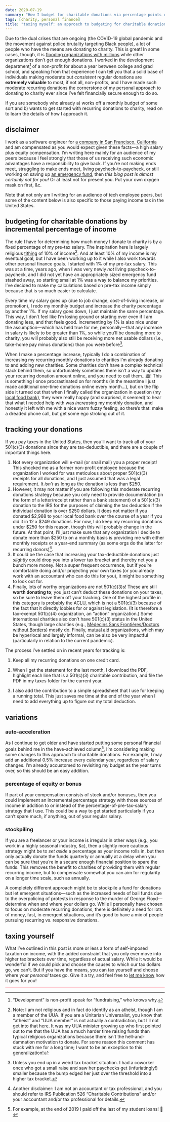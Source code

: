 ```yaml
---
date: 2020-07-19
summary: "How I budget for charitable donations via percentage points of my income."
tags: [charity, personal finance]
title: "taxing myself: an approach to budgeting for charitable donations"
---
```


Due to the dual crises that are ongoing (the COVID-19 global pandemic and the movement against police brutality targeting Black people), a lot of people who have the means are donating to charity. This is great! In some cases, though, it is [flooding organizations with millions](https://www.nytimes.com/2020/06/01/style/minnesota-freedom-fund-bail-george-floyd-protests.html "How a Minnesota Bail Fund Raised $20 Million") while other organizations don’t get enough donations. I worked in the development department[^1] of a non-profit for about a year between college and grad school, and speaking from that experience I can tell you that a solid base of individuals making moderate but _consistent_ regular donations are **extremely valuable** to most, if not all, non-profits, and I have made such moderate recurring donations the cornerstone of my personal approach to donating to charity ever since I’ve felt financially secure enough to do so.

If you are somebody who already a) works off a monthly budget of some sort and b) wants to get started with recurring donations to charity, read on to learn the details of how I approach it.

## disclaimer

I work as a software engineer for [a company in San Francisco, California](https://multithreaded.stitchfix.com/ "multithreaded: technology @ Stitch Fix") and am compensated as you would expect given these facts—a high salary plus equity compensation. I’m writing here mainly for an audience of my peers because I feel strongly that those of us receiving such economic advantages have a responsibility to give back. If you’re not making ends meet, struggling to make ends meet, living paycheck-to-paycheck, or still working on saving up [an emergency fund](https://www.ohmydollar.com/tag/emergency-fund/ "Oh my dollar! “Emergency fund” tag"), then _this blog post is almost certainly not for you!_ Or at least not for present you. Put your own oxygen mask on first, &c.

Note that not only am I writing for an audience of tech employee peers, but some of the content below is also specific to those paying income tax in the United States.

## budgeting for charitable donations by incremental percentage of income

The rule I have for determining how much money I donate to charity is by a fixed percentage of my pre-tax salary. The inspiration here is largely religious [tithing](https://en.wikipedia.org/wiki/Tithe "Wikipedia: tithe") of 10% of income[^2]. And at least 10% of my income is my eventual goal, but I have been working up to it while I also work towards other personal finance goals. I started with 1% of my pre-tax salary. This was at a time, years ago, when I was very newly _not_ living paycheck-to-paycheck, and I did not yet have an appropriately sized emergency fund stashed away, so starting small at 1% was a way to balance my priorities. I’ve decided to make my calculations based on pre-tax income simply because that is so much easier to calculate.

Every time my salary goes up (due to job change, cost-of-living increase, or promotion), I redo my monthly budget and increase the charity percentage by another 1%. If my salary goes down, I just maintain the same percentage. This way, I don’t feel like I’m losing ground or starting over even if I am donating less, and that feels good. Incrementing by 1% is also nice under the assumption—which has held true for me, personally—that any increase in salary is likely to be greater than 1%, so while you’ll be donating more to charity, you will probably also still be receiving more net usable dollars (i.e., take-home pay minus donations) than you were before[^3].

When I make a percentage increase, typically I do a combination of increasing my recurring monthly donations to charities I’m already donating to and adding new charities. Some charities don’t have a complex technical stack behind them, so unfortunately sometimes there isn’t a way to update your recurring donation amount online, and you need to call them...<span role='img' aria-label='scream emoji'>😱</span>! This is something I once procrastinated on for months (in the meantime I just made additional one-time donations online every month...), but on the flip side it turned out that when I finally called the organization in question (my [local food bank](https://www.accfb.org/ "Alameda County Community Food Bank")), they were really happy (and surprised, it seemed) to hear that what I needed help with was _increasing_ my monthly donation, and honestly it left with me with a nice warm fuzzy feeling, so there’s that: make a dreaded phone call, but get some ego stroking out of it.

## tracking your donations

If you pay taxes in the United States, then you’ll want to track all of your 501(c)(3) donations since they are tax-deductible, and there are a couple of important things here.

1. Not every organization will e-mail (or snail mail) you a proper receipt! This shocked me as a former non-profit employee because the organization I worked for was meticulous about proper 501(c)(3) receipts for all donations, and I just assumed that was a legal requirement. It _isn't_ as long as the donation is less than \$250.
2. However, it may not matter if you are following this moderate recurring donations strategy because you only need to provide documentation (in the form of a letter/receipt rather than a bank statement) of a 501(c)(3) donation to the IRS for the purposes of claiming the tax deduction if the individual donation is over $250 dollars. It does not matter if you donated $2,988 to your local food bank over the course of a year if you did it in 12 x $249 donations. For now, I do keep my recurring donations under $250 for this reason, though this will probably change in the future. At that point, I’ll just make sure that any organization I decide to donate more than \$250 to on a monthly basis is providing me with either monthly receipts or a year-end summary (as some orgs do the latter for recurring donors)[^4].
3. It could be the case that increasing your tax-deductible donations just _slightly_ could drop you into a lower tax bracket and thereby net you a bunch more money. Not a super frequent occurrence, but if you’re comfortable doing and/or projecting your own taxes (or you already work with an accountant who can do this for you), it might be something to look out for.
4. Finally, lots of worthy organizations are not 501(c)(3)s! These are still **worth donating to**; you just can’t deduct these donations on your taxes, so be sure to leave them off your tracking. One of the highest profile in this category is probably the ACLU, which is not a 501(c)(3) because of the fact that it directly lobbies for or against legislation. (It is therefore a tax-exempt 501(c)(4) organization, an “action” organization.) Some international charities also don’t have 501(c)(3) status in the United States, though large charities (e.g., [Médecins Sans Frontières/Doctors without Borders](https://www.doctorswithoutborders.org/ "Doctors without Borders")) mostly do. Finally, [mutual aid](<https://en.wikipedia.org/wiki/Mutual_aid_(organization_theory)> "Wikipedia: mutual aid") organizations, which may be hyperlocal and largely informal, can be also be very impactful (particularly in relation to the current pandemic).

The process I’ve settled on in recent years for tracking is:

1. Keep all my recurring donations on one credit card.

1. When I get the statement for the last month, I download the PDF, highlight each line that is a 501(c)(3) charitable contribution, and file the PDF in my taxes folder for the current year.

1. I also add the contribution to a simple spreadsheet that I use for keeping a running total. This just saves me time at the end of the year when I need to add everything up to figure out my total deduction.

## variations

### auto-acceleration

As I continue to get older and have started putting some personal financial goals behind me in the have-achieved column[^5], I’m considering making some changes to this approach to charitable donations. For example, I may add an additional 0.5% increase every calendar year, regardless of salary changes. I’m already accustomed to revisiting my budget as the year turns over, so this should be an easy addition.

### percentage of equity or bonus

If part of your compensation consists of stock and/or bonuses, then you could implement an incremental percentage strategy with those sources of income in addition to or instead of the percentage-of-pre-tax-salary strategy that I use. This could be a way to get started particularly if you can’t spare much, if anything, out of your regular salary.

### stockpiling

If you are a freelancer or your income is irregular in other ways (e.g., you work in a highly seasonal industry, &c), then a slightly more cautious strategy might be to _set aside_ a percentage as your income rolls in, but then only actually donate the funds quarterly or annually at a delay when you can be sure that you’re in a secure enough financial position to spare the funds. This removes the benefit to charities of providing them with regular recurring income, but to compensate somewhat you can aim for regularity on a longer time scale, such as annually.

A completely different approach might be to stockpile a fund for donations but let emergent situations—such as the increased needs of bail funds due to the overpolicing of protests in response to the murder of George Floyd—determine when and where your dollars go. While **I** personally have chosen to focus on moderate recurring donations, there is definitely a need for lots of money, fast, in emergent situations, and it’s good to have a mix of people pursuing recurring vs. responsive donations.

## taxing yourself

What I’ve outlined in this post is more or less a form of self-imposed taxation on income, with the added constraint that you only ever move into higher tax brackets over time, regardless of actual salary. While it would be wonderful if we could pick and choose the causes to which our tax dollars go, we can’t. But if you have the means, you can tax yourself and choose where your _personal_ taxes go. Give it a try, and feel free to [let me know](https://twitter.com/iPancreas "Twitter: @iPancreas") how it goes for you!

<hr style="border: 0; height: 1px; background-color: #FF5D73;/>

[^1]: “Development” is non-profit speak for “fundraising,” who knows why.
[^2]: Note: I am not religious and in fact do identify as an atheist, though I am a member of the UUA. If you are a Unitarian Universalist, you know that “atheist” and “UUA member” is not actually a contradiction, but I’ll not get into that here. It was my UUA minister growing up who first pointed out to me that the UUA has a much harder time raising funds than typical religious organizations because there isn’t the hell-and-damnation motivation to donate. For some reason this comment has stuck with me for a long time; I want to be an exception to this generalization!
[^3]: Unless you end up in a weird tax bracket situation. I had a coworker once who got a small raise and saw her paychecks get (infuriatingly!) smaller because the bump edged her just over the threshold into a higher tax bracket.
[^4]: Another disclaimer: I am not an accountant or tax professional, and you should refer to IRS Publication 526 “Charitable Contributions” and/or your accountant and/or tax professional for details.
[^5]: For example, at the end of 2019 I paid off the last of my student loans! 🎉
